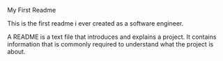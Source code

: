 My First Readme

This is the first readme i ever created as a software engineer.

A README is a text file that introduces and explains a project.
It contains information that is commonly required to understand what the project is about.
